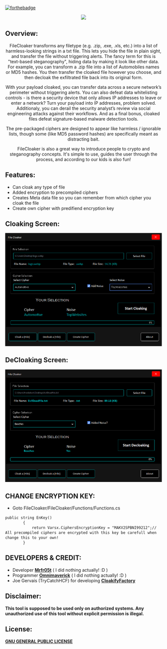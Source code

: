 [![forthebadge](https://forthebadge.com/images/badges/built-with-swag.svg)](https://forthebadge.com)

<p align="center">
  <img src="[https://raw.githubusercontent.com/mrfr05t/FileCloaker/master/Images/Main.png?token=GHSAT0AAAAAACAZQZX7LL4PAW2I6C7KKZDGZBHLJGQ](https://github.com/mrfr05t/FileCloaker/blob/a9c20e4749544eb181f86e65a8e2328a7cef7205/Images/Main.png)">  
</p>


## Overview:
<p align="center">
FileCloaker transforms any filetype (e.g. .zip, .exe, .xls, etc.) into a list of harmless-looking strings in a txt file. This lets you hide the file in plain sight, and transfer the file without triggering alerts. The fancy term for this is "text-based steganography", hiding data by making it look like other data. For example, you can transform a .zip file into a list of Automobiles names or MD5 hashes. You then transfer the cloaked file however you choose, and then decloak the exfiltrated file back into its original form.
<p align="center">
With your payload cloaked, you can transfer data across a secure network’s perimeter without triggering alerts. You can also defeat data whitelisting controls - is there a security device that only allows IP addresses to leave or enter a network? Turn your payload into IP addresses, problem solved. Additionaly, you can derail the security analyst’s review via social engineering attacks against their workflows. And as a final bonus, cloaked files defeat signature-based malware detection tools.
</p>
<p align="center">
The pre-packaged ciphers are designed to appear like harmless / ignorable lists, though some (like MD5 password hashes) are specifically meant as distracting bait.
</p>
<p align="center">
FileCloaker is also a great way to introduce people to crypto and steganography concepts. It's simple to use, guides the user through the process, and according to our kids is also fun!
</p>

## Features:

 - Can cloak any type of file
 - Added encryption to precompiled ciphers
 - Creates Meta data file so you can remember from which cipher you cloak the file 
 - Create own cipher with predifiend encryption key


## Cloaking Screen:

<p align="center">
  <img src="https://raw.githubusercontent.com/mrfr05t/FileCloaker/master/Images/Cloak.png?token=GHSAT0AAAAAACAZQZX66LEOEZMXZL4R3N22ZBHLWBQ">  
</p>
<p align="center">

## DeCloaking Screen:
<p align="center">
  <img src="https://raw.githubusercontent.com/mrfr05t/FileCloaker/master/Images/Decloak.png?token=GHSAT0AAAAAACAZQZX6XEOTHXAJJ5YCYGRMZBHL6DQ">  
</p>
<p align="center">


## CHANGE ENCRYPTION KEY:
- Goto FileCloaker/FileCloaker/Functions/Functions.cs  
```
public string EnKey()
        {
            return Varsx.CiphersEncryptionKey = "MAKV2SPBNI99212";// All precompiled ciphers are encrypted with this key be carefull when change this to your own!
        }
```

 
 ## DEVELOPERS & CREDIT:
 
 - Developer  [**Mrfr05t**](https://github.com/mrfr05t) ( I did nothing actually! :D )
 - Programmer  [**Omnimaverick**](https://github.com/Omnimaverick) ( I did nothing actually! :D )
 - Joe Gervais (TryCatchHCF)
 for developing  [**CloakifyFactory**](https://github.com/TryCatchHCF/Cloakify) 

 
 ## Disclaimer:
**This tool is supposed to be used only on authorized systems. Any unauthorized use of this tool without explicit permission is illegal.**

## License:
 [**GNU GENERAL PUBLIC LICENSE**](https://github.com/mrfr05t/FileCloaker/blob/master/LICENSE.txt) 
 
 
